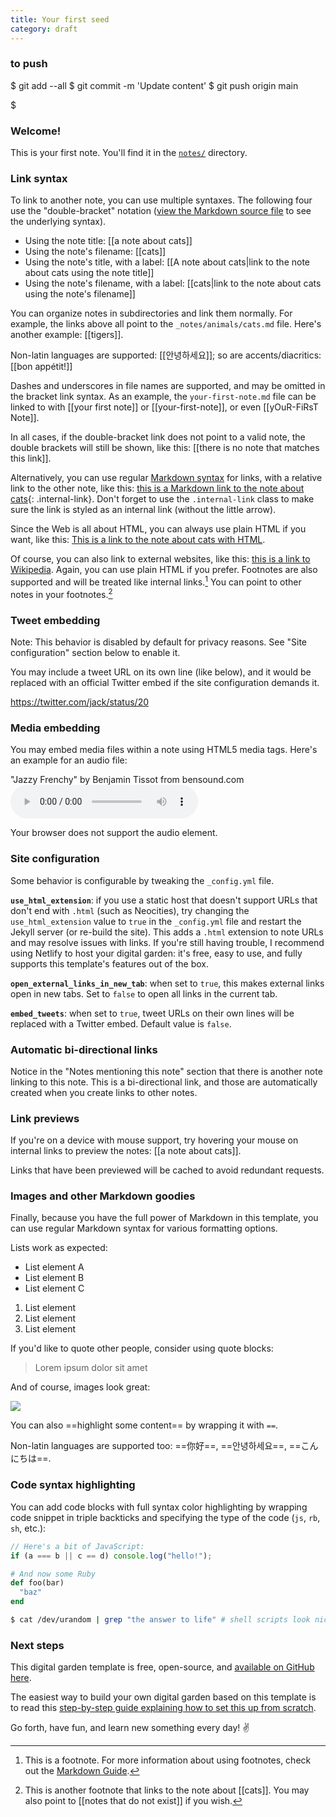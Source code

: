 ```yaml
---
title: Your first seed
category: draft
---
```


### to push

$ git add --all
$ git commit -m 'Update content'
$ git push origin main

$

### Welcome!

This is your first note. You'll find it in the [`notes/`](https://github.com/maximevaillancourt/digital-garden-jekyll-template/tree/master/_notes) directory.

### Link syntax

To link to another note, you can use multiple syntaxes. The following four use the "double-bracket" notation ([view the Markdown source file](https://github.com/maximevaillancourt/digital-garden-jekyll-template/blob/master/_notes/your-first-note.md#link-syntax) to see the underlying syntax).

- Using the note title: [[a note about cats]]
- Using the note's filename: [[cats]]
- Using the note's title, with a label: [[A note about cats|link to the note about cats using the note title]]
- Using the note's filename, with a label: [[cats|link to the note about cats using the note's filename]]

You can organize notes in subdirectories and link them normally. For example, the links above all point to the `_notes/animals/cats.md` file. Here's another example: [[tigers]].

Non-latin languages are supported: [[안녕하세요]]; so are accents/diacritics: [[bon appétit!]]

Dashes and underscores in file names are supported, and may be omitted in the bracket link syntax. As an example, the `your-first-note.md` file can be linked to with [[your first note]] or [[your-first-note]], or even [[yOuR-FiRsT Note]].

In all cases, if the double-bracket link does not point to a valid note, the double brackets will still be shown, like this: [[there is no note that matches this link]].

Alternatively, you can use regular [Markdown syntax](https://www.markdownguide.org/getting-started/) for links, with a relative link to the other note, like this: [this is a Markdown link to the note about cats](/cats){: .internal-link}. Don't forget to use the `.internal-link` class to make sure the link is styled as an internal link (without the little arrow).

Since the Web is all about HTML, you can always use plain HTML if you want, like this: <a class="internal-link" href="/cats">This is a link to the note about cats with HTML</a>.

Of course, you can also link to external websites, like this: [this is a link to Wikipedia](https://wikipedia.org/). Again, you can use plain HTML if you prefer. Footnotes are also supported and will be treated like internal links.[^1] You can point to other notes in your footnotes.[^2]

[^1]: This is a footnote. For more information about using footnotes, check out the [Markdown Guide](https://www.markdownguide.org/extended-syntax/#footnotes).
[^2]: This is another footnote that links to the note about [[cats]]. You may also point to [[notes that do not exist]] if you wish.

### Tweet embedding

Note: This behavior is disabled by default for privacy reasons. See "Site configuration" section below to enable it.

You may include a tweet URL on its own line (like below), and it would be replaced with an official Twitter embed if the site configuration demands it.

https://twitter.com/jack/status/20

### Media embedding

You may embed media files within a note using HTML5 media tags. Here's an example for an audio file:

"Jazzy Frenchy" by Benjamin Tissot from bensound.com
<audio controls>

  <source src="{{ site.baseurl }}/assets/jazzyfrenchy.mp3" type="audio/mpeg">
  Your browser does not support the audio element.
</audio>

### Site configuration

Some behavior is configurable by tweaking the `_config.yml` file.

**`use_html_extension`**: if you use a static host that doesn't support URLs that don't end with `.html` (such as Neocities), try changing the `use_html_extension` value to `true` in the `_config.yml` file and restart the Jekyll server (or re-build the site). This adds a `.html` extension to note URLs and may resolve issues with links. If you're still having trouble, I recommend using Netlify to host your digital garden: it's free, easy to use, and fully supports this template's features out of the box.

**`open_external_links_in_new_tab`**: when set to `true`, this makes external links open in new tabs. Set to `false` to open all links in the current tab.

**`embed_tweets`**: when set to `true`, tweet URLs on their own lines will be replaced with a Twitter embed. Default value is `false`.

### Automatic bi-directional links

Notice in the "Notes mentioning this note" section that there is another note linking to this note. This is a bi-directional link, and those are automatically created when you create links to other notes.

### Link previews

If you're on a device with mouse support, try hovering your mouse on internal links to preview the notes: [[a note about cats]].

Links that have been previewed will be cached to avoid redundant requests.

### Images and other Markdown goodies

Finally, because you have the full power of Markdown in this template, you can use regular Markdown syntax for various formatting options.

Lists work as expected:

- List element A
- List element B
- List element C

1. List element
2. List element
3. List element

If you'd like to quote other people, consider using quote blocks:

> Lorem ipsum dolor sit amet

And of course, images look great:

<img src="{{ site.baseurl }}/assets/image.jpg"/>

You can also ==highlight some content== by wrapping it with `==`.

Non-latin languages are supported too: ==你好==, ==안녕하세요==, ==こんにちは==.

### Code syntax highlighting

You can add code blocks with full syntax color highlighting by wrapping code snippet in triple backticks and specifying the type of the code (`js`, `rb`, `sh`, etc.):

```js
// Here's a bit of JavaScript:
if (a === b || c == d) console.log("hello!");
```

```rb
# And now some Ruby
def foo(bar)
  "baz"
end
```

```sh
$ cat /dev/urandom | grep "the answer to life" # shell scripts look nice too
```

### Next steps

This digital garden template is free, open-source, and [available on GitHub here](https://github.com/maximevaillancourt/digital-garden-jekyll-template).

The easiest way to build your own digital garden based on this template is to read this [step-by-step guide explaining how to set this up from scratch](https://maximevaillancourt.com/blog/setting-up-your-own-digital-garden-with-jekyll).

Go forth, have fun, and learn new something every day! ✌️
